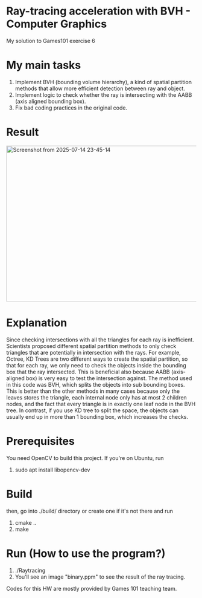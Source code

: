 # Ray-tracing acceleration with BVH - Computer Graphics
My solution to Games101 exercise 6

# My main tasks
1. Implement BVH (bounding volume hierarchy), a kind of spatial partition methods that allow more efficient detection between ray and object. 
2. Implement logic to check whether the ray is intersecting with the AABB (axis aligned bounding box).
3. Fix bad coding practices in the original code.

# Result

<img width="600" height="412" alt="Screenshot from 2025-07-14 23-45-14" src="https://github.com/user-attachments/assets/5fcf9fab-be6e-4a2c-ac38-354d3f294056" />

# Explanation
Since checking intersections with all the triangles for each ray is inefficient. Scientists proposed different spatial partition methods to only check triangles that are potentially
in intersection with the rays. For example, Octree, KD Trees are two different ways to create the spatial partition, so that for each ray, we only need to check the objects inside 
the bounding box that the ray intersected. This is beneficial also because AABB (axis-aligned box) is very easy to test the intersection against. The method used in this code was BVH, 
which splits the objects into sub bounding boxes. This is better than the other methods in many cases because only the leaves stores the triangle, each internal node only has at most 
2 children nodes, and the fact that every triangle is in exactly one leaf node in the BVH tree. In contrast, if you use KD tree to split the space, the objects can usually end up in
more than 1 bounding box, which increases the checks. 

# Prerequisites
You need OpenCV to build this project. 
If you're on Ubuntu, run 
1. sudo apt install libopencv-dev

# Build
then, go into ./build/ directory or create one if it's not there and run
1. cmake ..
2. make

# Run (How to use the program?)
1. ./Raytracing
2. You'll see an image "binary.ppm" to see the result of the ray tracing.

Codes for this HW are mostly provided by Games 101 teaching team. 
